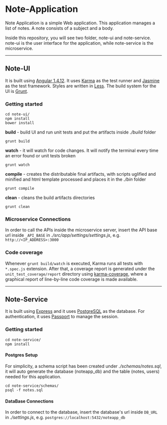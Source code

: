 # Note-Application

Note Application is a simple Web application.
This application manages a list of notes. A note consists of a subject and a body.

Inside this repository, you will see two folder, note-ui and note-service.
note-ui is the user interface for the application, while note-service is the microservice.

***

## Note-UI

It is built using [Angular 1.4.12](https://angularjs.org/). It uses [Karma](https://karma-runner.github.io) as the test runner and [Jasmine](http://jasmine.github.io/) as the test framework.
Styles are written in [Less](http://lesscss.org/).
The build system for the UI is [Grunt](http://gruntjs.com/).


### Getting started

```shell
cd note-ui/
npm install
bower install
```

**build** - build UI and run unit tests and put the artifacts inside *./build* folder

```shell
grunt build
```

**watch** - it will watch for code changes. It will notify the terminal every time an error found or unit tests broken

```shell
grunt watch
```

**compile** - creates the distributable final artifacts, with scripts uglified and minified
and html template processed and places it in the *./bin* folder

```shell
grunt compile
```

**clean** - cleans the build artifacts directories

```shell
grunt clean
```

### Microservice Connections

In order to call the APIs inside the microservice server, insert the API base url inside `_API_BASE` in *./src/app/settings/settings.js*, e.g. `http://<IP_ADDRESS>:3000`


### Code coverage

Whenever `grunt build/watch` is executed, Karma runs all tests with `*.spec.js` extension. After that, a coverage report is generated under the `unit_test_coverage/report` directory
using [karma-coverage](https://github.com/karma-runner/karma-coverage), where a graphical report
of line-by-line code coverage is made available.

***

## Note-Service

It is built using [Express](http://expressjs.com/) and it uses [PostgreSQL](https://www.postgresql.org/) as the database. For authentication, it uses [Passport](http://passportjs.org/) to manage the session.


### Getting started

```shell
cd note-service/
npm install
```

#### Postgres Setup

For simplicity, a schema script has been created under *./schemas/notes.sql*, it will auto generate the database (noteapp_db) and the table (notes, users) needed for this application.

```shell
cd note-service/schemas/
psql -f notes.sql
```

#### DataBase Connections

In order to connect to the database, insert the database's url inside `DB_URL` in *./settings.js*, e.g. `postgres://localhost:5432/noteapp_db`

